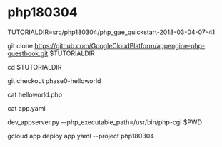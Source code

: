 # php180304
TUTORIALDIR=src/php180304/php_gae_quickstart-2018-03-04-07-41


git clone https://github.com/GoogleCloudPlatform/appengine-php-guestbook.git $TUTORIALDIR

cd $TUTORIALDIR


git checkout phase0-helloworld

cat helloworld.php

cat app.yaml

dev_appserver.py --php_executable_path=/usr/bin/php-cgi $PWD

gcloud app deploy app.yaml --project php180304



